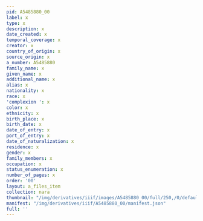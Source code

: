 ```yaml
---
pid: A5485880_00
label: x
type: x
description: x
date_created: x
temporal_coverage: x
creator: x
country_of_origin: x
source_origin: x
a_number: A5485880
family_name: x
given_name: x
additional_name: x
alias: x
nationality: x
race: x
'complexion ': x
color: x
ethnicity: x
birth_place: x
birth_date: x
date_of_entry: x
port_of_entry: x
date_of_naturalization: x
residence: x
gender: x
family_members: x
occupation: x
status_enumeration: x
number_of_pages: x
order: '00'
layout: a_files_item
collection: nara
thumbnail: "/img/derivatives/iiif/images/A5485880_00/full/250,/0/default.jpg"
manifest: "/img/derivatives/iiif/A5485880_00/manifest.json"
full: ''
---
```

